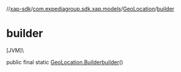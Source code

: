 //[xap-sdk](../../../index.md)/[com.expediagroup.sdk.xap.models](../index.md)/[GeoLocation](index.md)/[builder](builder.md)

# builder

[JVM]\

public final static [GeoLocation.Builder](-builder/index.md)[builder](builder.md)()
